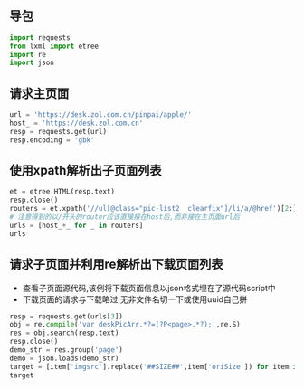 ## 导包
```py
import requests
from lxml import etree
import re
import json
```
## 请求主页面
```py
url = 'https://desk.zol.com.cn/pinpai/apple/'
host_ = 'https://desk.zol.com.cn'
resp = requests.get(url)
resp.encoding = 'gbk'
```
## 使用xpath解析出子页面列表
```py
et = etree.HTML(resp.text)
resp.close()
routers = et.xpath('//ul[@class="pic-list2  clearfix"]/li/a/@href')[2:]
# 注意得到的以/开头的router应该直接接在host后,而非接在主页面url后
urls = [host_+_ for _ in routers]
urls
```
## 请求子页面并利用re解析出下载页面列表
- 查看子页面源代码,该例将下载页面信息以json格式埋在了源代码script中
- 下载页面的请求与下载略过,无非文件名切一下或使用uuid自己拼
```py
resp = requests.get(urls[3])
obj = re.compile('var deskPicArr.*?=(?P<page>.*?);',re.S)
res = obj.search(resp.text)
resp.close()
demo_str = res.group('page')
demo = json.loads(demo_str)
target = [item['imgsrc'].replace('##SIZE##',item['oriSize']) for item in demo['list']]
target
```

